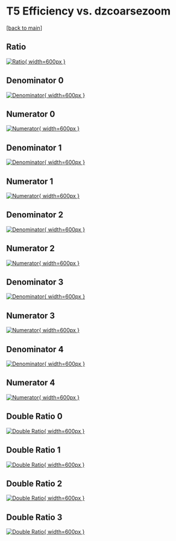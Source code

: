 # T5 Efficiency vs. dzcoarsezoom

[[back to main](./)]



## Ratio

[![Ratio](../mtv/var/T5_base_211_1_eff_dzcoarsezoom.png){ width=600px }](../mtv/var/T5_base_211_1_eff_dzcoarsezoom.pdf)

## Denominator 0

[![Denominator](../mtv/den/T5_base_211_1_eff_dzcoarsezoom_den0.png){ width=600px }](../mtv/den/T5_base_211_1_eff_dzcoarsezoom_den0.pdf)

## Numerator 0

[![Numerator](../mtv/num/T5_base_211_1_eff_dzcoarsezoom_num0.png){ width=600px }](../mtv/num/T5_base_211_1_eff_dzcoarsezoom_num0.pdf)

## Denominator 1

[![Denominator](../mtv/den/T5_base_211_1_eff_dzcoarsezoom_den1.png){ width=600px }](../mtv/den/T5_base_211_1_eff_dzcoarsezoom_den1.pdf)

## Numerator 1

[![Numerator](../mtv/num/T5_base_211_1_eff_dzcoarsezoom_num1.png){ width=600px }](../mtv/num/T5_base_211_1_eff_dzcoarsezoom_num1.pdf)

## Denominator 2

[![Denominator](../mtv/den/T5_base_211_1_eff_dzcoarsezoom_den2.png){ width=600px }](../mtv/den/T5_base_211_1_eff_dzcoarsezoom_den2.pdf)

## Numerator 2

[![Numerator](../mtv/num/T5_base_211_1_eff_dzcoarsezoom_num2.png){ width=600px }](../mtv/num/T5_base_211_1_eff_dzcoarsezoom_num2.pdf)

## Denominator 3

[![Denominator](../mtv/den/T5_base_211_1_eff_dzcoarsezoom_den3.png){ width=600px }](../mtv/den/T5_base_211_1_eff_dzcoarsezoom_den3.pdf)

## Numerator 3

[![Numerator](../mtv/num/T5_base_211_1_eff_dzcoarsezoom_num3.png){ width=600px }](../mtv/num/T5_base_211_1_eff_dzcoarsezoom_num3.pdf)

## Denominator 4

[![Denominator](../mtv/den/T5_base_211_1_eff_dzcoarsezoom_den4.png){ width=600px }](../mtv/den/T5_base_211_1_eff_dzcoarsezoom_den4.pdf)

## Numerator 4

[![Numerator](../mtv/num/T5_base_211_1_eff_dzcoarsezoom_num4.png){ width=600px }](../mtv/num/T5_base_211_1_eff_dzcoarsezoom_num4.pdf)

## Double Ratio 0

[![Double Ratio](../mtv/ratio/T5_base_211_1_eff_dzcoarsezoom_ratio0.png){ width=600px }](../mtv/ratio/T5_base_211_1_eff_dzcoarsezoom_ratio0.pdf)

## Double Ratio 1

[![Double Ratio](../mtv/ratio/T5_base_211_1_eff_dzcoarsezoom_ratio1.png){ width=600px }](../mtv/ratio/T5_base_211_1_eff_dzcoarsezoom_ratio1.pdf)

## Double Ratio 2

[![Double Ratio](../mtv/ratio/T5_base_211_1_eff_dzcoarsezoom_ratio2.png){ width=600px }](../mtv/ratio/T5_base_211_1_eff_dzcoarsezoom_ratio2.pdf)

## Double Ratio 3

[![Double Ratio](../mtv/ratio/T5_base_211_1_eff_dzcoarsezoom_ratio3.png){ width=600px }](../mtv/ratio/T5_base_211_1_eff_dzcoarsezoom_ratio3.pdf)

